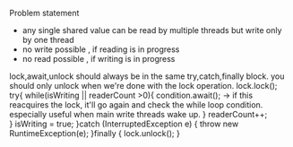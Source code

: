 Problem statement
- any single shared value can be read by multiple threads but write only by one thread
- no write possible , if reading is in progress
- no read possible , if writing is in progress

lock,await,unlock should always be in the same try,catch,finally block.
you should only unlock when we're done with the lock operation.
lock.lock();
try{
while(isWriting || readerCount >0){
condition.await(); -> if this reacquires the lock, it'll go again and check the while loop condition. especially useful when main write threads wake up. 
}
readerCount++;      
}
isWriting = true;
}catch (InterruptedException e) {
throw new RuntimeException(e);
}finally {
lock.unlock();
}
